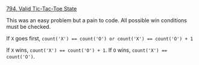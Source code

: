 [794. Valid Tic-Tac-Toe State](https://leetcode.com/problems/valid-tic-tac-toe-state/)

This was an easy problem but a pain to code. All possible win conditions must be checked. 

If `X` goes first, `count('X') == count('O') or count('X') == count('O') + 1`

If `X` wins, `count('X') == count('O') + 1`. If `O` wins, `count('X') == count('O')`. 